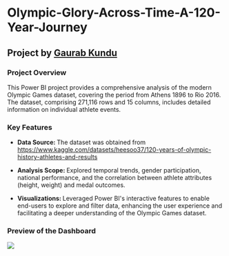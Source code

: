 # Olympic-Glory-Across-Time-A-120-Year-Journey

## Project by [Gaurab Kundu](https://www.linkedin.com/in/gaurab-kundu/)

### Project Overview

This Power BI project provides a comprehensive analysis of the modern Olympic Games dataset, covering the period from Athens 1896 to Rio 2016. The dataset, comprising 271,116 rows and 15 columns, includes detailed information on individual athlete events.

### Key Features

- <b> Data Source: </b> The dataset was obtained from https://www.kaggle.com/datasets/heesoo37/120-years-of-olympic-history-athletes-and-results

- <b> Analysis Scope: </b> Explored temporal trends, gender participation, national performance, and the correlation between athlete attributes (height, weight) and medal outcomes.

- <b> Visualizations: </b> Leveraged Power BI's interactive features to enable end-users to explore and filter data, enhancing the user experience and facilitating a deeper understanding of the Olympic Games dataset.

### Preview of the Dashboard

<img src="https://github.com/GaurabKundu1/Olympic-Glory-Across-Time-A-120-Year-Journey/assets/86102231/010340ae-6b71-4bdb-9cfb-9f85db1e2016">
